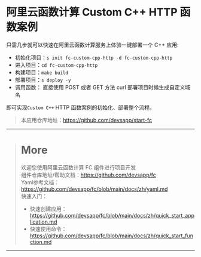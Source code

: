 # 阿里云函数计算 Custom C++ HTTP 函数案例

只需几步就可以快速在阿里云函数计算服务上体验一键部署一个 C++ 应用:

- 初始化项目：`s init fc-custom-cpp-http -d fc-custom-cpp-http`
- 进入项目：`cd fc-custom-cpp-http`
- 构建项目：`make build`
- 部署项目：`s deploy -y`
- 调用函数： 直接使用 POST 或者 GET 方法 curl 部署项目时候生成自定义域名

即可实现`Custom C++` HTTP 函数案例的初始化、部署整个流程。

> 本应用仓库地址：https://github.com/devsapp/start-fc

------------------------------------
> # More
> 欢迎您使用阿里云函数计算 FC 组件进行项目开发   
> 组件仓库地址/帮助文档：https://github.com/devsapp/fc   
> Yaml参考文档：https://github.com/devsapp/fc/blob/main/docs/zh/yaml.md   
> 快速入门：
>   - 快速创建应用：https://github.com/devsapp/fc/blob/main/docs/zh/quick_start_application.md
>   - 快速使用命令：https://github.com/devsapp/fc/blob/main/docs/zh/quick_start_function.md
------------------------------------
